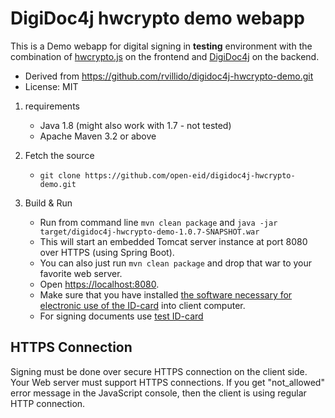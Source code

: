 # DigiDoc4j hwcrypto demo webapp

This is a Demo webapp for digital signing in **testing** environment with the 
combination of [hwcrypto.js](https://github.com/open-eid/hwcrypto.js/wiki) on 
the frontend and [DigiDoc4j](https://github.com/open-eid/digidoc4j) on the backend.

   * Derived from https://github.com/rvillido/digidoc4j-hwcrypto-demo.git
   * License: MIT

1. requirements

   * Java 1.8 (might also work with 1.7 - not tested)
   * Apache Maven 3.2 or above

2. Fetch the source

   * `git clone https://github.com/open-eid/digidoc4j-hwcrypto-demo.git`

3. Build & Run

   * Run from command line `mvn clean package` and `java -jar target/digidoc4j-hwcrypto-demo-1.0.7-SNAPSHOT.war`
   * This will start an embedded Tomcat server instance at port 8080 over HTTPS (using Spring Boot).
   * You can also just run `mvn clean package` and drop that war to your favorite web server.
   * Open [https://localhost:8080](https://localhost:8080).
   * Make sure that you have installed [the software necessary for electronic use of the ID-card](https://installer.id.ee/)
   into client computer.
   * For signing documents use [test ID-card](http://www.id.ee/?lang=en&id=30494)

## HTTPS Connection

Signing must be done over secure HTTPS connection on the client side. Your Web server must support HTTPS connections.
If you get "not_allowed" error message in the JavaScript console, then the client is using regular HTTP connection.

